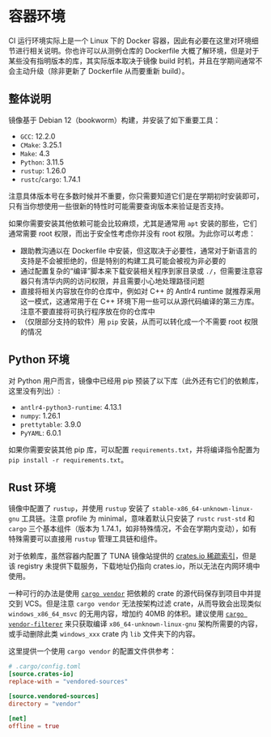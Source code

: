 # 容器环境

CI 运行环境实际上是一个 Linux 下的 Docker 容器，因此有必要在这里对环境细节进行相关说明。你也许可以从测例仓库的 Dockerfile 大概了解环境，但是对于某些没有指明版本的库，其实际版本取决于镜像 build 时机，并且在学期间通常不会主动升级（除非更新了 Dockerfile 从而要重新 build）。

## 整体说明

镜像基于 Debian 12（bookworm）构建，并安装了如下重要工具：

- `GCC`: 12.2.0
- `CMake`: 3.25.1
- `Make`: 4.3
- `Python`: 3.11.5
- `rustup`: 1.26.0
- `rustc`/`cargo`: 1.74.1

注意具体版本号在多数时候并不重要，你只需要知道它们是在学期初时安装即可，只有当你想使用一些很新的特性时可能需要查询版本来验证是否支持。

如果你需要安装其他依赖可能会比较麻烦，尤其是通常用 `apt` 安装的那些，它们通常需要 root 权限，而出于安全性考虑你并没有 root 权限。为此你可以考虑：

- 跟助教沟通以在 Dockerfile 中安装，但这取决于必要性，通常对于新语言的支持是不会被拒绝的，但是特别的构建工具可能会被视为非必要的
- 通过配置复杂的“编译”脚本来下载安装相关程序到家目录或 `./`，但需要注意容器只有清华内网的访问权限，并且需要小心地处理路径问题
- 直接将相关内容放在你的仓库中，例如对 C++ 的 Antlr4 runtime 就推荐采用这一模式，这通常用于在 C++ 环境下用一些可以从源代码编译的第三方库。注意不要直接将可执行程序放在你的仓库中
- （仅限部分支持的软件）用 `pip` 安装，从而可以转化成一个不需要 root 权限的情况

## Python 环境

对 Python 用户而言，镜像中已经用 pip 预装了以下库（此外还有它们的依赖库，这里没有列出）:

- `antlr4-python3-runtime`: 4.13.1
- `numpy`: 1.26.1
- `prettytable`: 3.9.0
- `PyYAML`: 6.0.1

如果你需要安装其他 pip 库，可以配置 `requirements.txt`，并将编译指令配置为 `pip install -r requirements.txt`。

## Rust 环境

镜像中配置了 `rustup`，并使用 `rustup` 安装了 `stable-x86_64-unknown-linux-gnu` 工具链。注意 profile 为 minimal，意味着默认只安装了 `rustc` `rust-std` 和 `cargo` 三个基本组件（版本为 1.74.1，如非特殊情况，不会在学期内变动），如有特殊需要可以直接用 `rustup` 管理工具链和组件。

对于依赖库，虽然容器内配置了 TUNA 镜像站提供的 [crates.io 稀疏索引](https://mirrors.tuna.tsinghua.edu.cn/help/crates.io-index/)，但是该 registry 未提供下载服务，下载地址仍指向 crates.io，所以无法在内网环境中使用。

一种可行的办法是使用 [`cargo vendor`](https://doc.rust-lang.org/cargo/commands/cargo-vendor.html) 把依赖的 crate 的源代码保存到项目中并提交到 VCS。但是注意 `cargo vendor` 无法按架构过滤 crate，从而导致会出现类似 `windows_x86_64_msvc` 的无用内容，增加约 40MB 的体积。建议使用 [`cargo vendor-filterer`](https://github.com/coreos/cargo-vendor-filterer) 来只获取编译 `x86_64-unknown-linux-gnu` 架构所需要的内容，或手动删除此类 `windows_xxx` crate 内 `lib` 文件夹下的内容。

这里提供一个使用 `cargo vendor` 的配置文件供参考：

```toml
# .cargo/config.toml
[source.crates-io]
replace-with = "vendored-sources"

[source.vendored-sources]
directory = "vendor"

[net]
offline = true
```
